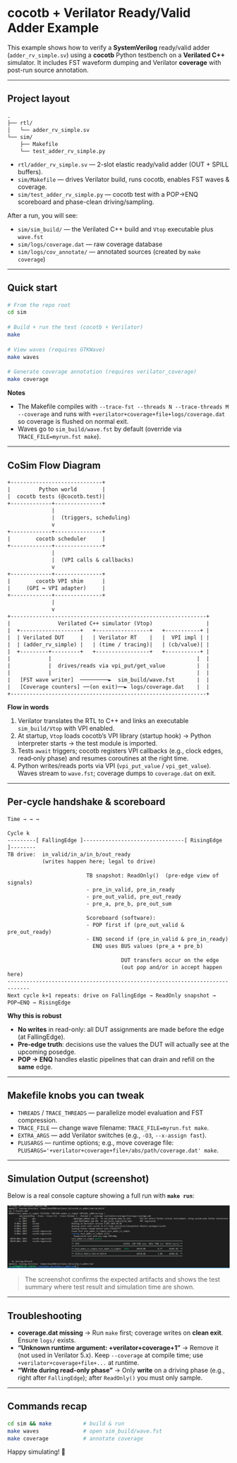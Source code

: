 # cocotb + Verilator Ready/Valid Adder Example

This example shows how to verify a **SystemVerilog** ready/valid adder (`adder_rv_simple.sv`) using a **cocotb** Python testbench on a **Verilated C++** simulator. It includes FST waveform dumping and Verilator **coverage** with post-run source annotation.

---

## Project layout

```
.
├── rtl/
│   └── adder_rv_simple.sv
└── sim/
    ├── Makefile
    └── test_adder_rv_simple.py
```

- `rtl/adder_rv_simple.sv` — 2-slot elastic ready/valid adder (OUT + SPILL buffers).
- `sim/Makefile` — drives Verilator build, runs cocotb, enables FST waves & coverage.
- `sim/test_adder_rv_simple.py` — cocotb test with a POP→ENQ scoreboard and phase-clean driving/sampling.

After a run, you will see:
- `sim/sim_build/` — the Verilated C++ build and `Vtop` executable plus `wave.fst`
- `sim/logs/coverage.dat` — raw coverage database
- `sim/logs/cov_annotate/` — annotated sources (created by `make coverage`)

---

## Quick start

```bash
# From the repo root
cd sim

# Build + run the test (cocotb + Verilator)
make

# View waves (requires GTKWave)
make waves

# Generate coverage annotation (requires verilator_coverage)
make coverage
```

**Notes**
- The Makefile compiles with `--trace-fst --threads N --trace-threads M --coverage` and runs with `+verilator+coverage+file+logs/coverage.dat` so coverage is flushed on normal exit.
- Waves go to `sim_build/wave.fst` by default (override via `TRACE_FILE=myrun.fst make`).

---

## CoSim Flow Diagram

```
+-----------------------------+
|         Python world        |
|  cocotb tests (@cocotb.test)|
+-------------+---------------+
              |
              |  (triggers, scheduling)
              v
+-------------+---------------+
|        cocotb scheduler     |
+-------------+---------------+
              |
              |  (VPI calls & callbacks)
              v
+-------------+---------------+
|        cocotb VPI shim      |
|     (GPI ↔ VPI adapter)     |
+-------------+---------------+
              |
              v
+--------------------------------------------------------------+
|               Verilated C++ simulator (Vtop)                 |
|  +-------------------+   +-----------------+   +-----------+ |
|  | Verilated DUT     |   | Verilator RT    |   |  VPI impl | |
|  | (adder_rv_simple) |   | (time / tracing)|   | (cb/value)| |
|  +---------+---------+   +-----------------+   +-----------+ |
|            |                                              |  |
|            |  drives/reads via vpi_put/get_value          |  |
|            |                                              |  |
|   [FST wave writer]  ─────────►  sim_build/wave.fst       |  |
|   [Coverage counters] ──(on exit)──► logs/coverage.dat    |  |
+--------------------------------------------------------------+
```

**Flow in words**
1. Verilator translates the RTL to C++ and links an executable `sim_build/Vtop` with VPI enabled.
2. At startup, `Vtop` loads cocotb’s VPI library (startup hook) → Python interpreter starts → the test module is imported.
3. Tests `await` triggers; cocotb registers VPI callbacks (e.g., clock edges, read‑only phase) and resumes coroutines at the right time.
4. Python writes/reads ports via VPI (`vpi_put_value` / `vpi_get_value`). Waves stream to `wave.fst`; coverage dumps to `coverage.dat` on exit.

---

## Per‑cycle handshake & scoreboard

```
Time → → →

Cycle k
---------[ FallingEdge ]--------------------------------[ RisingEdge ]--------
TB drive:  in_valid/in_a/in_b/out_ready
           (writes happen here; legal to drive)

                         TB snapshot: ReadOnly()  (pre-edge view of signals)
                         - pre_in_valid, pre_in_ready
                         - pre_out_valid, pre_out_ready
                         - pre_a, pre_b, pre_out_sum

                         Scoreboard (software):
                         - POP first if (pre_out_valid & pre_out_ready)
                         - ENQ second if (pre_in_valid & pre_in_ready)
                           ENQ uses BUS values (pre_a + pre_b)

                                    DUT transfers occur on the edge
                                    (out pop and/or in accept happen here)
-----------------------------------------------------------------------------
Next cycle k+1 repeats: drive on FallingEdge → ReadOnly snapshot → POP→ENQ → RisingEdge
```

**Why this is robust**
- **No writes** in read-only: all DUT assignments are made before the edge (at FallingEdge).
- **Pre-edge truth**: decisions use the values the DUT will actually see at the upcoming posedge.
- **POP → ENQ** handles elastic pipelines that can drain and refill on the **same** edge.

---

## Makefile knobs you can tweak

- `THREADS` / `TRACE_THREADS` — parallelize model evaluation and FST compression.
- `TRACE_FILE` — change wave filename: `TRACE_FILE=myrun.fst make`.
- `EXTRA_ARGS` — add Verilator switches (e.g., `-O3`, `--x-assign fast`).
- `PLUSARGS` — runtime options; e.g., move coverage file: \
  `PLUSARGS='+verilator+coverage+file+/abs/path/coverage.dat' make`.

---

## Simulation Output (screenshot)

Below is a real console capture showing a full run with **`make run`**:

![Simulation run output](./cocotb_sim_output.png)

> The screenshot confirms the expected artifacts and shows the test summary where test result and simulation time are shown.

---

## Troubleshooting

- **coverage.dat missing** → Run `make` first; coverage writes on **clean exit**. Ensure `logs/` exists.
- **“Unknown runtime argument: +verilator+coverage+1”** → Remove it (not used in Verilator 5.x). Keep `--coverage` at compile time; use `+verilator+coverage+file+...` at runtime.
- **“Write during read-only phase”** → Only **write** on a driving phase (e.g., right after `FallingEdge`); after `ReadOnly()` you must only sample.

---

## Commands recap

```bash
cd sim && make          # build & run
make waves              # open sim_build/wave.fst
make coverage           # annotate coverage
```

Happy simulating! 🚀
